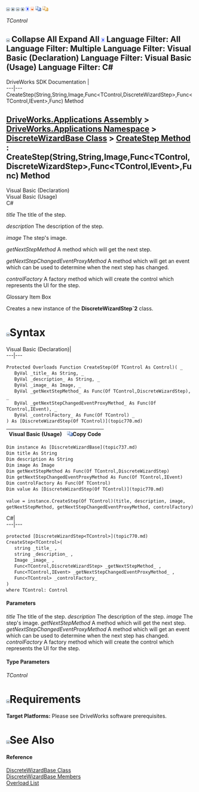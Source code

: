 ![](dotnetimages/collapse.gif) ![](dotnetimages/expand.gif) ![](dotnetimages/collapse.gif) ![](dotnetimages/expand.gif) ![](dotnetimages/drpdown.gif) ![](dotnetimages/drpdown_orange.gif) ![](dotnetimages/copycode.gif) ![](dotnetimages/copycodeHighlight.gif)

_TControl_
    

![](dotnetimages/collapse.gif) Collapse All Expand All ![](dotnetimages/drpdown.gif) Language Filter: All  Language Filter: Multiple  Language Filter: Visual Basic (Declaration) Language Filter: Visual Basic (Usage) Language Filter: C#  
---  
DriveWorks SDK Documentation  |   
---|---  
CreateStep<TControl>(String,String,Image,Func<TControl,DiscreteWizardStep>,Func<TControl,IEvent>,Func<TControl>) Method   
  
[DriveWorks.Applications Assembly](topic13.md) > [DriveWorks.Applications Namespace](topic16.md) > [DiscreteWizardBase Class](topic737.md) > [CreateStep Method](topic744.md) : CreateStep<TControl>(String,String,Image,Func<TControl,DiscreteWizardStep>,Func<TControl,IEvent>,Func<TControl>) Method  
---  
  
Visual Basic (Declaration)    
Visual Basic (Usage)    
C# 

_title_
    The title of the step.

_description_
    The description of the step.

_image_
    The step's image.

_getNextStepMethod_
    A method which will get the next step.

_getNextStepChangedEventProxyMethod_
    A method which will get an event which can be used to determine when the next step has changed.

_controlFactory_
    A factory method which will create the control which represents the UI for the step.

Glossary Item Box

Creates a new instance of the **DiscreteWizardStep`2** class. 

# ![](dotnetimages/collapse.gif)Syntax

Visual Basic (Declaration)|   
---|---  
      
    
    Protected Overloads Function CreateStep(Of TControl As Control)( _
       ByVal _title_ As String, _
       ByVal _description_ As String, _
       ByVal _image_ As Image, _
       ByVal _getNextStepMethod_ As Func(Of TControl,DiscreteWizardStep), _
       ByVal _getNextStepChangedEventProxyMethod_ As Func(Of TControl,IEvent), _
       ByVal _controlFactory_ As Func(Of TControl) _
    ) As [DiscreteWizardStep(Of TControl)](topic770.md)  
  
Visual Basic (Usage)| ![](dotnetimages/copycode.gif)Copy Code  
---|---  
      
    
    Dim instance As [DiscreteWizardBase](topic737.md)
    Dim title As String
    Dim description As String
    Dim image As Image
    Dim getNextStepMethod As Func(Of TControl,DiscreteWizardStep)
    Dim getNextStepChangedEventProxyMethod As Func(Of TControl,IEvent)
    Dim controlFactory As Func(Of TControl)
    Dim value As [DiscreteWizardStep(Of TControl)](topic770.md)
     
    value = instance.CreateStep(Of TControl)(title, description, image, getNextStepMethod, getNextStepChangedEventProxyMethod, controlFactory)  
  
C#|   
---|---  
      
    
    protected [DiscreteWizardStep<TControl>](topic770.md) CreateStep<TControl>( 
       string _title_ ,
       string _description_ ,
       Image _image_ ,
       Func<TControl,DiscreteWizardStep> _getNextStepMethod_ ,
       Func<TControl,IEvent> _getNextStepChangedEventProxyMethod_ ,
       Func<TControl> _controlFactory_
    )
    where TControl: Control  
  
#### Parameters

 _title_
    The title of the step.
_description_
    The description of the step.
_image_
    The step's image.
_getNextStepMethod_
    A method which will get the next step.
_getNextStepChangedEventProxyMethod_
    A method which will get an event which can be used to determine when the next step has changed.
_controlFactory_
    A factory method which will create the control which represents the UI for the step.

#### Type Parameters

_TControl_
    

# ![](dotnetimages/collapse.gif)Requirements

**Target Platforms:** Please see DriveWorks software prerequisites.

# ![](dotnetimages/collapse.gif)See Also

#### Reference

[DiscreteWizardBase Class](topic737.md)   
[DiscreteWizardBase Members](topic738.md)   
[Overload List](topic744.md)


